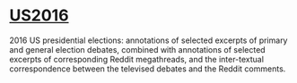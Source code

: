 # [US2016](http://corpora.aifdb.org/US2016)

2016 US presidential elections: annotations of selected excerpts of primary and general election debates, combined with annotations of selected excerpts of corresponding Reddit megathreads, and the inter-textual correspondence between the televised debates and the Reddit comments.
